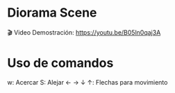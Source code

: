 # Diorama Scene 

🎬 Video Demostración: https://youtu.be/B05ln0qaj3A

# Uso de comandos
w: Acercar
S: Alejar
← → ↓ ↑: Flechas para movimiento



